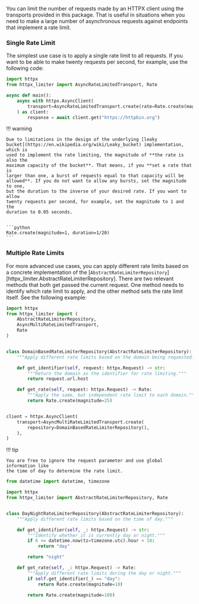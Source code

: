 You can limit the number of requests made by an HTTPX client using the
transports provided in this package. That is useful in situations when you need
to make a large number of asynchronous requests against endpoints that implement
a rate limit.

### Single Rate Limit

The simplest use case is to apply a single rate limit to all requests. If you
want to be able to make twenty requests per second, for example, use the
following code:

```python
import httpx
from httpx_limiter import AsyncRateLimitedTransport, Rate

async def main():
    async with httpx.AsyncClient(
        transport=AsyncRateLimitedTransport.create(rate=Rate.create(magnitude=20)),
    ) as client:
        response = await client.get("https://httpbin.org")
```

!!! warning

    Due to limitations in the design of the underlying [leaky
    bucket](https://en.wikipedia.org/wiki/Leaky_bucket) implementation, which is
    used to implement the rate limiting, the magnitude of **the rate is also the
    maximum capacity of the bucket**. That means, if you **set a rate that is
    larger than one, a burst of requests equal to that capacity will be
    allowed**. If you do not want to allow any bursts, set the magnitude to one,
    but the duration to the inverse of your desired rate. If you want to allow
    twenty requests per second, for example, set the magnitude to 1 and the
    duration to 0.05 seconds.


    ```python
    Rate.create(magnitude=1, duration=1/20)
    ```


### Multiple Rate Limits

For more advanced use cases, you can apply different rate limits based on a
concrete implementation of the
[`AbstractRateLimiterRepository`][httpx_limiter.AbstractRateLimiterRepository].
There are two relevant methods that both get passed the current request. One
method needs to identify which rate limit to apply, and the other method sets
the rate limit itself. See the following example:

```python
import httpx
from httpx_limiter import (
    AbstractRateLimiterRepository,
    AsyncMultiRateLimitedTransport,
    Rate
)


class DomainBasedRateLimiterRepository(AbstractRateLimiterRepository):
    """Apply different rate limits based on the domain being requested."""

    def get_identifier(self, request: httpx.Request) -> str:
        """Return the domain as the identifier for rate limiting."""
        return request.url.host

    def get_rate(self, request: httpx.Request) -> Rate:
        """Apply the same, but independent rate limit to each domain."""
        return Rate.create(magnitude=25)


client = httpx.AsyncClient(
    transport=AsyncMultiRateLimitedTransport.create(
        repository=DomainBasedRateLimiterRepository(),
    ),
)
```

!!! tip

    You are free to ignore the request parameter and use global information like
    the time of day to determine the rate limit.

```python
from datetime import datetime, timezone

import httpx
from httpx_limiter import AbstractRateLimiterRepository, Rate


class DayNightRateLimiterRepository(AbstractRateLimiterRepository):
    """Apply different rate limits based on the time of day."""

    def get_identifier(self, _: httpx.Request) -> str:
        """Identify whether it is currently day or night."""
        if 6 <= datetime.now(tz=timezone.utc).hour < 18:
            return "day"

        return "night"

    def get_rate(self, _: httpx.Request) -> Rate:
        """Apply different rate limits during the day or night."""
        if self.get_identifier(_) == "day":
            return Rate.create(magnitude=10)

        return Rate.create(magnitude=100)
```

